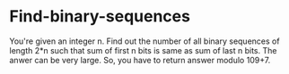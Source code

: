 # Find-binary-sequences
You're given an integer n. Find out the number of all binary sequences of length 2*n such that sum of first n bits is same as sum of last n bits. The anwer can be very large. So, you have to return answer modulo 109+7.
